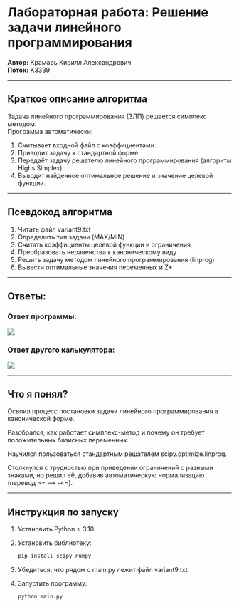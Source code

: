 # Лабораторная работа: Решение задачи линейного программирования

**Автор:** Крамарь Кирилл Александрович  
**Поток:** K3339  

---

## Краткое описание алгоритма

Задача линейного программирования (ЗЛП) решается симплекс методом.  
Программа автоматически:
1. Считывает входной файл с коэффициентами.  
2. Приводит задачу к стандартной форме.  
3. Передаёт задачу решателю линейного программирования (алгоритм Highs Simplex).  
4. Выводит найденное оптимальное решение и значение целевой функции.

---

## Псевдокод алгоритма

1. Читать файл variant9.txt
2. Определить тип задачи (MAX/MIN)
3. Считать коэффициенты целевой функции и ограничения
4. Преобразовать неравенства к каноническому виду
5. Решить задачу методом линейного программирования (linprog)
6. Вывести оптимальные значения переменных и Z*

----

## Ответы:

### Ответ программы:
![](img/code.png)

### Ответ другого калькулятора:
![](img/othersolution.jpg)

----

## Что я понял?

Освоил процесс постановки задачи линейного программирования в канонической форме.

Разобрался, как работает симплекс-метод и почему он требует положительных базисных переменных.

Научился пользоваться стандартным решателем scipy.optimize.linprog.

Столкнулся с трудностью при приведении ограничений с разными знаками, но решил её, добавив автоматическую нормализацию (перевод >= --> -<=).

---

## Инструкция по запуску

1. Установить Python ≥ 3.10  
2. Установить библиотеку:
   ```bash
   pip install scipy numpy


3. Убедиться, что рядом с main.py лежит файл variant9.txt

4. Запустить программу:
    ```bash
    python main.py
